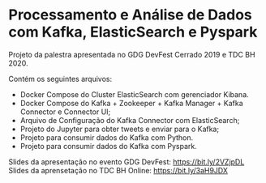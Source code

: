 # Processamento e Análise de Dados com Kafka, ElasticSearch e Pyspark

Projeto da palestra apresentada no GDG DevFest Cerrado 2019 e TDC BH 2020.

Contém os seguintes arquivos:
- Docker Compose do Cluster ElasticSearch com gerenciador Kibana.
- Docker Compose do Kafka + Zookeeper + Kafka Manager + Kafka Connector e Connector UI;
- Arquivo de Configuração do Kafka Connector com ElasticSearch;
- Projeto do Jupyter para obter tweets e enviar para o Kafka;
- Projeto para consumir dados do Kafka com Python.
- Projeto para consumir dados do Kafka com Pyspark.

Slides da apresentação no evento GDG DevFest: https://bit.ly/2VZjpDL
Slides da aprensetação no TDC BH Online: https://bit.ly/3aH9JDX
